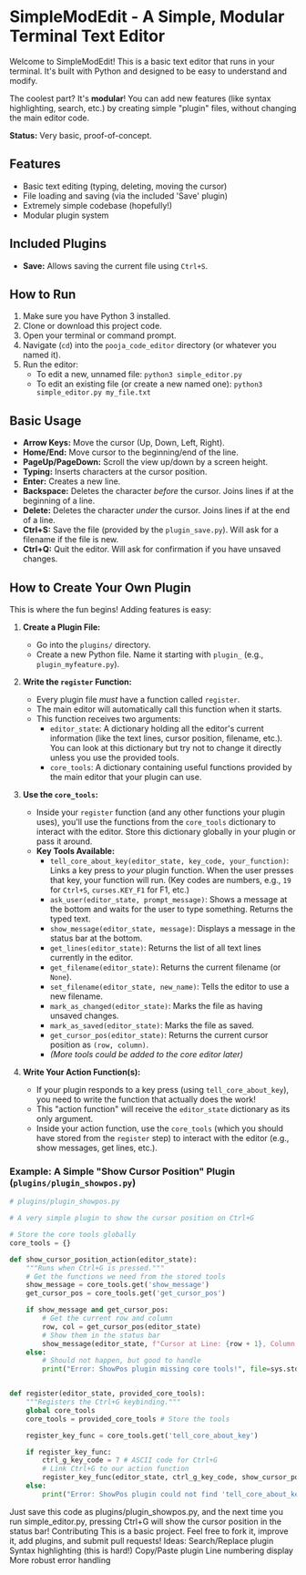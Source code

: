 # SimpleModEdit - A Simple, Modular Terminal Text Editor

Welcome to SimpleModEdit! This is a basic text editor that runs in your terminal. It's built with Python and designed to be easy to understand and modify.

The coolest part? It's **modular**! You can add new features (like syntax highlighting, search, etc.) by creating simple "plugin" files, without changing the main editor code.

**Status:** Very basic, proof-of-concept.

## Features

*   Basic text editing (typing, deleting, moving the cursor)
*   File loading and saving (via the included 'Save' plugin)
*   Extremely simple codebase (hopefully!)
*   Modular plugin system

## Included Plugins

*   **Save:** Allows saving the current file using `Ctrl+S`.

## How to Run

1.  Make sure you have Python 3 installed.
2.  Clone or download this project code.
3.  Open your terminal or command prompt.
4.  Navigate (`cd`) into the `pooja_code_editor` directory (or whatever you named it).
5.  Run the editor:
    *   To edit a new, unnamed file: `python3 simple_editor.py`
    *   To edit an existing file (or create a new named one): `python3 simple_editor.py my_file.txt`

## Basic Usage

*   **Arrow Keys:** Move the cursor (Up, Down, Left, Right).
*   **Home/End:** Move cursor to the beginning/end of the line.
*   **PageUp/PageDown:** Scroll the view up/down by a screen height.
*   **Typing:** Inserts characters at the cursor position.
*   **Enter:** Creates a new line.
*   **Backspace:** Deletes the character *before* the cursor. Joins lines if at the beginning of a line.
*   **Delete:** Deletes the character *under* the cursor. Joins lines if at the end of a line.
*   **Ctrl+S:** Save the file (provided by the `plugin_save.py`). Will ask for a filename if the file is new.
*   **Ctrl+Q:** Quit the editor. Will ask for confirmation if you have unsaved changes.

## How to Create Your Own Plugin

This is where the fun begins! Adding features is easy:

1.  **Create a Plugin File:**
    *   Go into the `plugins/` directory.
    *   Create a new Python file. Name it starting with `plugin_` (e.g., `plugin_myfeature.py`).

2.  **Write the `register` Function:**
    *   Every plugin file *must* have a function called `register`.
    *   The main editor will automatically call this function when it starts.
    *   This function receives two arguments:
        *   `editor_state`: A dictionary holding all the editor's current information (like the text lines, cursor position, filename, etc.). You can look at this dictionary but try not to change it directly unless you use the provided tools.
        *   `core_tools`: A dictionary containing useful functions provided by the main editor that your plugin can use.

3.  **Use the `core_tools`:**
    *   Inside your `register` function (and any other functions your plugin uses), you'll use the functions from the `core_tools` dictionary to interact with the editor. Store this dictionary globally in your plugin or pass it around.
    *   **Key Tools Available:**
        *   `tell_core_about_key(editor_state, key_code, your_function)`: Links a key press to *your* plugin function. When the user presses that key, your function will run. (Key codes are numbers, e.g., `19` for `Ctrl+S`, `curses.KEY_F1` for F1, etc.)
        *   `ask_user(editor_state, prompt_message)`: Shows a message at the bottom and waits for the user to type something. Returns the typed text.
        *   `show_message(editor_state, message)`: Displays a message in the status bar at the bottom.
        *   `get_lines(editor_state)`: Returns the list of all text lines currently in the editor.
        *   `get_filename(editor_state)`: Returns the current filename (or `None`).
        *   `set_filename(editor_state, new_name)`: Tells the editor to use a new filename.
        *   `mark_as_changed(editor_state)`: Marks the file as having unsaved changes.
        *   `mark_as_saved(editor_state)`: Marks the file as saved.
        *   `get_cursor_pos(editor_state)`: Returns the current cursor position as `(row, column)`.
        *   *(More tools could be added to the core editor later)*

4.  **Write Your Action Function(s):**
    *   If your plugin responds to a key press (using `tell_core_about_key`), you need to write the function that actually does the work!
    *   This "action function" will receive the `editor_state` dictionary as its only argument.
    *   Inside your action function, use the `core_tools` (which you should have stored from the `register` step) to interact with the editor (e.g., show messages, get lines, etc.).

### Example: A Simple "Show Cursor Position" Plugin (`plugins/plugin_showpos.py`)

```python
# plugins/plugin_showpos.py

# A very simple plugin to show the cursor position on Ctrl+G

# Store the core tools globally
core_tools = {}

def show_cursor_position_action(editor_state):
    """Runs when Ctrl+G is pressed."""
    # Get the functions we need from the stored tools
    show_message = core_tools.get('show_message')
    get_cursor_pos = core_tools.get('get_cursor_pos')

    if show_message and get_cursor_pos:
        # Get the current row and column
        row, col = get_cursor_pos(editor_state)
        # Show them in the status bar
        show_message(editor_state, f"Cursor at Line: {row + 1}, Column: {col + 1}")
    else:
        # Should not happen, but good to handle
        print("Error: ShowPos plugin missing core tools!", file=sys.stderr)


def register(editor_state, provided_core_tools):
    """Registers the Ctrl+G keybinding."""
    global core_tools
    core_tools = provided_core_tools # Store the tools

    register_key_func = core_tools.get('tell_core_about_key')

    if register_key_func:
        ctrl_g_key_code = 7 # ASCII code for Ctrl+G
        # Link Ctrl+G to our action function
        register_key_func(editor_state, ctrl_g_key_code, show_cursor_position_action)
    else:
        print("Error: ShowPos plugin could not find 'tell_core_about_key'.", file=sys.stderr)

```

Just save this code as plugins/plugin_showpos.py, and the next time you run simple_editor.py, pressing Ctrl+G will show the cursor position in the status bar!
Contributing
This is a basic project. Feel free to fork it, improve it, add plugins, and submit pull requests! Ideas:
Search/Replace plugin
Syntax highlighting (this is hard!)
Copy/Paste plugin
Line numbering display
More robust error handling

